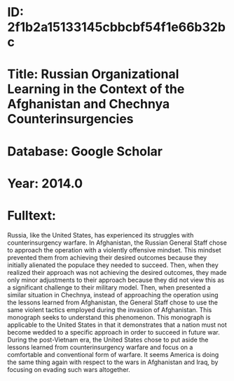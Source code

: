# ID: 2f1b2a15133145cbbcbf54f1e66b32bc
# Title: Russian Organizational Learning in the Context of the Afghanistan and Chechnya Counterinsurgencies
# Database: Google Scholar
# Year: 2014.0
# Fulltext:
Russia, like the United States, has experienced its struggles with counterinsurgency warfare.
In Afghanistan, the Russian General Staff chose to approach the operation with a violently offensive mindset.
This mindset prevented them from achieving their desired outcomes because they initially alienated the populace they needed to succeed.
Then, when they realized their approach was not achieving the desired outcomes, they made only minor adjustments to their approach because they did not view this as a significant challenge to their military model.
Then, when presented a similar situation in Chechnya, instead of approaching the operation using the lessons learned from Afghanistan, the General Staff chose to use the same violent tactics employed during the invasion of Afghanistan.
This monograph seeks to understand this phenomenon.
This monograph is applicable to the United States in that it demonstrates that a nation must not become wedded to a specific approach in order to succeed in future war.
During the post-Vietnam era, the United States chose to put aside the lessons learned from counterinsurgency warfare and focus on a comfortable and conventional form of warfare.
It seems America is doing the same thing again with respect to the wars in Afghanistan and Iraq, by focusing on evading such wars altogether.